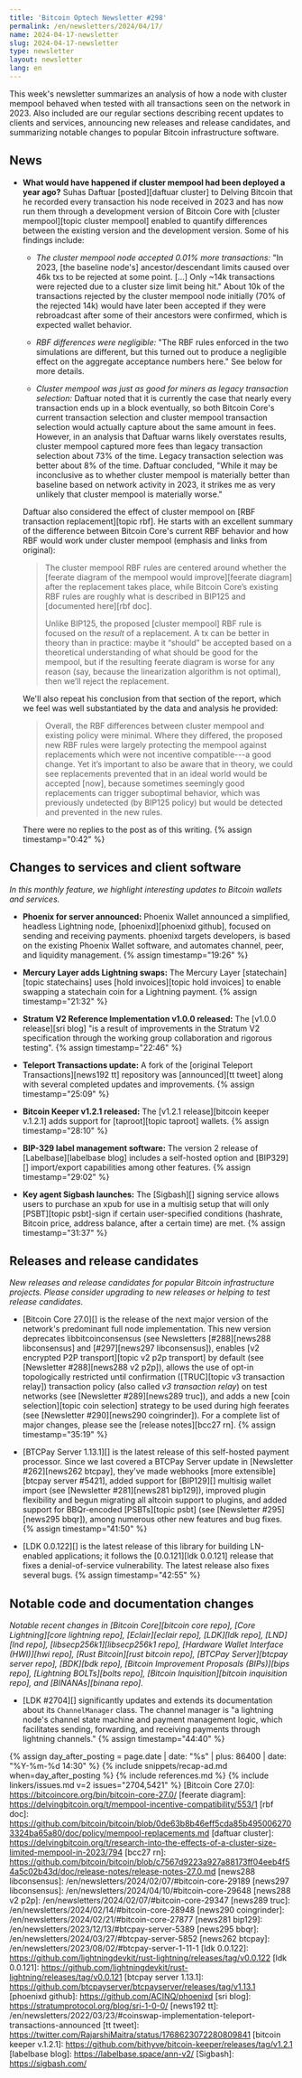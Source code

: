 ```yaml
---
title: 'Bitcoin Optech Newsletter #298'
permalink: /en/newsletters/2024/04/17/
name: 2024-04-17-newsletter
slug: 2024-04-17-newsletter
type: newsletter
layout: newsletter
lang: en
---
```

This week's newsletter summarizes an analysis of how a node with cluster
mempool behaved when tested with all transactions seen on the network in 2023.
Also included are our regular sections describing recent updates to
clients and services, announcing new releases and release candidates, and
summarizing notable changes to popular Bitcoin infrastructure software.

## News

- **What would have happened if cluster mempool had been deployed a year ago?**
  Suhas Daftuar [posted][daftuar cluster] to Delving Bitcoin that he
  recorded every transaction his node received in 2023 and has now run
  them through a development version of Bitcoin Core with [cluster
  mempool][topic cluster mempool] enabled to quantify differences
  between the existing version and the development version.  Some of his findings include:

  - *The cluster mempool node accepted 0.01% more transactions:* "In
    2023, [the baseline node's] ancestor/descendant limits caused over
    46k txs to be rejected at some point. [...] Only ~14k transactions
    were rejected due to a cluster size limit being hit."  About 10k
    of the transactions rejected by the cluster mempool node initially
    (70% of the rejected 14k) would have later been accepted if they
    were rebroadcast after some of their ancestors were confirmed, which
    is expected wallet behavior.

  - *RBF differences were negligible:* "The RBF rules enforced in the two
    simulations are different, but this turned out to produce a
    negligible effect on the aggregate acceptance numbers here."  See
    below for more details.

  - *Cluster mempool was just as good for miners as legacy transaction selection:*
    Daftuar noted that it is currently the case that nearly every
    transaction ends up in a block eventually, so both Bitcoin Core's
    current transaction selection and cluster mempool transaction
    selection would actually capture about the same amount in fees.
    However, in an analysis that Daftuar warns likely overstates
    results, cluster mempool captured more fees than legacy transaction
    selection about 73% of the time.  Legacy transaction selection was
    better about 8% of the time.  Daftuar concluded, "While it may be
    inconclusive as to whether cluster mempool is materially better than
    baseline based on network activity in 2023, it strikes me as very
    unlikely that cluster mempool is materially worse."

  Daftuar also considered the effect of cluster mempool on [RBF transaction
  replacement][topic rbf].  He starts with an excellent summary of the
  difference between Bitcoin Core's current RBF behavior and how RBF
  would work under cluster mempool (emphasis and links from original):

  > The cluster mempool RBF rules are centered around whether the
  > [feerate diagram of the mempool would improve][feerate diagram] after the replacement
  > takes place, while Bitcoin Core’s existing RBF rules are roughly
  > what is described in BIP125 and [documented here][rbf doc].
  >
  > Unlike BIP125, the proposed [cluster mempool] RBF rule is focused on
  > the _result_ of a replacement. A tx can be better in theory than in
  > practice: maybe it “should” be accepted based on a theoretical
  > understanding of what should be good for the mempool, but if the
  > resulting feerate diagram is worse for any reason (say, because the
  > linearization algorithm is not optimal), then we’ll reject the
  > replacement.

  We'll also repeat his conclusion from that section of the report,
  which we feel was well substantiated by the data and analysis he
  provided:

  > Overall, the RBF differences between cluster mempool and existing
  > policy were minimal. Where they differed, the proposed new RBF rules
  > were largely protecting the mempool against replacements which were
  > not incentive compatible---a good change. Yet it’s important to also
  > be aware that in theory, we could see replacements prevented that in
  > an ideal world would be accepted [now], because sometimes seemingly
  > good replacements can trigger suboptimal behavior, which was
  > previously undetected (by BIP125 policy) but would be detected and
  > prevented in the new rules.

  There were no replies to the post as of this writing. {% assign timestamp="0:42" %}

## Changes to services and client software

*In this monthly feature, we highlight interesting updates to Bitcoin
wallets and services.*

- **Phoenix for server announced:**
  Phoenix Wallet announced a simplified, headless Lightning node,
  [phoenixd][phoenixd github], focused on sending and receiving payments.
  phoenixd targets developers, is based on the existing Phoenix Wallet software,
  and automates channel, peer, and liquidity management. {% assign timestamp="19:26" %}

- **Mercury Layer adds Lightning swaps:**
  The Mercury Layer [statechain][topic statechains] uses [hold invoices][topic
  hold invoices] to enable swapping a statechain coin for a Lightning payment. {% assign timestamp="21:32" %}

- **Stratum V2 Reference Implementation v1.0.0 released:**
  The [v1.0.0 release][sri blog] "is a result of improvements in the Stratum V2
  specification through the working group collaboration and rigorous testing". {% assign timestamp="22:46" %}

- **Teleport Transactions update:**
  A fork of the [original Teleport Transactions][news192 tt] repository was
  [announced][tt tweet] along with several completed updates and improvements. {% assign timestamp="25:09" %}

- **Bitcoin Keeper v1.2.1 released:**
  The [v1.2.1 release][bitcoin keeper v.1.2.1] adds support for [taproot][topic
  taproot] wallets. {% assign timestamp="28:10" %}

- **BIP-329 label management software:**
  The version 2 release of [Labelbase][labelbase blog] includes a self-hosted
  option and [BIP329][] import/export capabilities among other features. {% assign timestamp="29:02" %}

- **Key agent Sigbash launches:**
  The [Sigbash][] signing service allows users to purchase an xpub for use
  in a multisig setup that will only [PSBT][topic psbt]-sign if certain
  user-specified conditions (hashrate, Bitcoin price, address balance, after a
  certain time) are met. {% assign timestamp="31:37" %}

## Releases and release candidates

*New releases and release candidates for popular Bitcoin infrastructure
projects.  Please consider upgrading to new releases or helping to test
release candidates.*

- [Bitcoin Core 27.0][] is the release of the next major
  version of the network's predominant full node implementation.
  This new version deprecates libbitcoinconsensus (see Newsletters
  [#288][news288 libconsensus] and [#297][news297 libconsensus]),
  enables [v2 encrypted P2P transport][topic v2 p2p transport] by
  default (see [Newsletter #288][news288 v2 p2p]), allows the use of
  opt-in topologically restricted until confirmation ([TRUC][topic v3
  transaction relay]) transaction policy (also called _v3 transaction
  relay_) on test networks (see [Newsletter #289][news289 truc]), and
  adds a new [coin selection][topic coin selection] strategy to be used
  during high feerates (see [Newsletter #290][news290 coingrinder]).
  For a complete list of major changes, please see the [release
  notes][bcc27 rn]. {% assign timestamp="35:19" %}

- [BTCPay Server 1.13.1][] is the latest release of this
  self-hosted payment processor.  Since we last covered a BTCPay Server
  update in [Newsletter #262][news262 btcpay], they've made webhooks
  [more extensible][btcpay server #5421], added support for [BIP129][]
  multisig wallet import (see [Newsletter #281][news281 bip129]),
  improved plugin flexibility and begun migrating all altcoin support to
  plugins, and added support for BBQr-encoded [PSBTs][topic psbt] (see
  [Newsletter #295][news295 bbqr]), among numerous other new features
  and bug fixes. {% assign timestamp="41:50" %}

- [LDK 0.0.122][] is the latest release of this library for building
  LN-enabled applications; it follows the [0.0.121][ldk 0.0.121] release
  that fixes a denial-of-service vulnerability.  The latest release
  also fixes several bugs. {% assign timestamp="42:55" %}

## Notable code and documentation changes

_Notable recent changes in [Bitcoin Core][bitcoin core repo], [Core
Lightning][core lightning repo], [Eclair][eclair repo], [LDK][ldk repo],
[LND][lnd repo], [libsecp256k1][libsecp256k1 repo], [Hardware Wallet
Interface (HWI)][hwi repo], [Rust Bitcoin][rust bitcoin repo], [BTCPay
Server][btcpay server repo], [BDK][bdk repo], [Bitcoin Improvement
Proposals (BIPs)][bips repo], [Lightning BOLTs][bolts repo],
[Bitcoin Inquisition][bitcoin inquisition repo], and [BINANAs][binana
repo]._

- [LDK #2704][] significantly updates and extends its documentation
  about its `ChannelManager` class.  The channel manager is "a lightning
  node's channel state machine and payment management logic, which
  facilitates sending, forwarding, and receiving payments through
  lightning channels." {% assign timestamp="44:40" %}

{% assign day_after_posting = page.date | date: "%s" | plus: 86400 | date: "%Y-%m-%d 14:30" %}
{% include snippets/recap-ad.md when=day_after_posting %}
{% include references.md %}
{% include linkers/issues.md v=2 issues="2704,5421" %}
[Bitcoin Core 27.0]: https://bitcoincore.org/bin/bitcoin-core-27.0/
[feerate diagram]: https://delvingbitcoin.org/t/mempool-incentive-compatibility/553/1
[rbf doc]: https://github.com/bitcoin/bitcoin/blob/0de63b8b46eff5cda85b4950062703324ba65a80/doc/policy/mempool-replacements.md
[daftuar cluster]: https://delvingbitcoin.org/t/research-into-the-effects-of-a-cluster-size-limited-mempool-in-2023/794
[bcc27 rn]: https://github.com/bitcoin/bitcoin/blob/c7567d9223a927a88173ff04eeb4f54a5c02b43d/doc/release-notes/release-notes-27.0.md
[news288 libconsensus]: /en/newsletters/2024/02/07/#bitcoin-core-29189
[news297 libconsensus]: /en/newsletters/2024/04/10/#bitcoin-core-29648
[news288 v2 p2p]: /en/newsletters/2024/02/07/#bitcoin-core-29347
[news289 truc]: /en/newsletters/2024/02/14/#bitcoin-core-28948
[news290 coingrinder]: /en/newsletters/2024/02/21/#bitcoin-core-27877
[news281 bip129]: /en/newsletters/2023/12/13/#btcpay-server-5389
[news295 bbqr]: /en/newsletters/2024/03/27/#btcpay-server-5852
[news262 btcpay]: /en/newsletters/2023/08/02/#btcpay-server-1-11-1
[ldk 0.0.122]: https://github.com/lightningdevkit/rust-lightning/releases/tag/v0.0.122
[ldk 0.0.121]: https://github.com/lightningdevkit/rust-lightning/releases/tag/v0.0.121
[btcpay server 1.13.1]: https://github.com/btcpayserver/btcpayserver/releases/tag/v1.13.1
[phoenixd github]: https://github.com/ACINQ/phoenixd
[sri blog]: https://stratumprotocol.org/blog/sri-1-0-0/
[news192 tt]: /en/newsletters/2022/03/23/#coinswap-implementation-teleport-transactions-announced
[tt tweet]: https://twitter.com/RajarshiMaitra/status/1768623072280809841
[bitcoin keeper v.1.2.1]: https://github.com/bithyve/bitcoin-keeper/releases/tag/v1.2.1
[labelbase blog]: https://labelbase.space/ann-v2/
[Sigbash]: https://sigbash.com/
